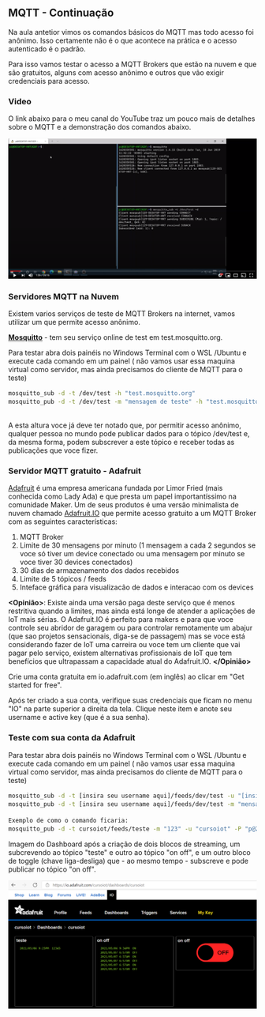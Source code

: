 ## MQTT - Continuação

Na aula antetior vimos os comandos básicos do MQTT mas todo acesso foi anônimo. Isso certamente não é o que acontece na prática e o acesso autenticado é o padrão. 

Para isso vamos testar o acesso a MQTT Brokers que estão na nuvem e que são gratuitos, alguns com acesso anônimo e outros que vão exigir credenciais para acesso.

### Video

O link abaixo para o meu canal do YouTube traz um pouco mais de detalhes sobre o MQTT e a demonstração dos comandos abaixo. 

[![Setup](Imagens/mqtt2.png)](https://youtu.be/-4V2jQ5Flkw)

### Servidores MQTT na Nuvem

Existem varios serviços de teste de MQTT Brokers na internet, vamos utilizar um que permite acesso anônimo.

[**Mosquitto**](https://mosquitto.org/) - tem seu serviço online de test em test.mosquitto.org. 

Para testar abra dois painéis no Windows Terminal com o WSL /Ubuntu e execute cada comando em um painel ( não vamos usar essa maquina virtual como servidor, mas ainda precisamos do cliente de MQTT para o teste)

```bash
mosquitto_sub -d -t /dev/test -h "test.mosquitto.org"
mosquitto_pub -d -t /dev/test -m "mensagem de teste" -h "test.mosquitto.org"
```
<br>
A esta altura voce já deve ter notado que, por permitir acesso anônimo, qualquer pessoa no mundo pode publicar dados para o tópico /dev/test e, da mesma forma, podem subscrever a este tópico e receber todas as publicações que voce fizer. 
<br>

### Servidor MQTT gratuito - Adafruit

[Adafruit](www.adafruit.com) é uma empresa americana fundada por Limor Fried (mais conhecida como Lady Ada) e que presta um papel importantíssimo na comunidade Maker. Um de seus produtos é uma versão minimalista de nuvem chamado [Adafruit.IO](https://io.adafruit.com/) que permite acesso gratuito a um MQTT Broker com as seguintes características:
1. MQTT Broker 
1. Limite de 30 mensagens por minuto (1 mensagem a cada 2 segundos se voce só tiver um device conectado ou uma mensagem por minuto se voce tiver 30 devices conectados)
1. 30 dias de armazenamento dos dados recebidos
1. Limite de 5 tópicos / feeds
1. Inteface gráfica para visualizacão de dados e interacao com os devices

**<Opinião>**: Existe ainda uma versão paga deste serviço que é menos restritiva quando a limites, mas ainda está longe de atender a aplicações de IoT mais sérias. O Adafruit.IO é perfeito para makers e para que voce controle seu abridor de garagem ou para controlar remotamente um abajur (que sao projetos sensacionais, diga-se de passagem) mas se voce está considerando fazer de IoT uma carreira ou voce tem um cliente que vai pagar pelo serviço, existem alternativas profissionais de IoT que tem benefícios que ultrapassam a capacidade atual do Adafruit.IO. **</Opinião>**

Crie uma conta gratuita em io.adafruit.com (em inglês) ao clicar em "Get started for free".

Após ter criado a sua conta, verifique suas credenciais que ficam no menu "IO" na parte superior a direita da tela. Clique neste item e anote seu username e active key (que é a sua senha).

### Teste com sua conta da Adafruit

Para testar abra dois painéis no Windows Terminal com o WSL /Ubuntu e execute cada comando em um painel ( não vamos usar essa maquina virtual como servidor, mas ainda precisamos do cliente de MQTT para o teste)

```bash
mosquitto_sub -d -t [insira seu username aqui]/feeds/dev/test -u "[insira seu username]" -P "[insira sua senha - key]" -h "io.adafruit.com"
mosquitto_pub -d -t [insira seu username aqui]/feeds/dev/test -m "mensagem de teste" -u "[insira seu username]" -P "[insira sua senha - key]" -h "io.adafruit.com"

Exemplo de como o comando ficaria:
mosquitto_pub -d -t cursoiot/feeds/teste -m "123" -u "cursoiot" -P "p@2ex%rFr!" -h "io.adafruit.com"
```

Imagem do Dashboard após a criação de dois blocos de streaming, um subcrevendo ao tópico "teste" e outro ao tópico "on off", e um outro bloco de toggle (chave liga-desliga) que - ao mesmo tempo - subscreve e pode publicar no tópico "on off".

 
![Setup](Imagens/adafruit.png)